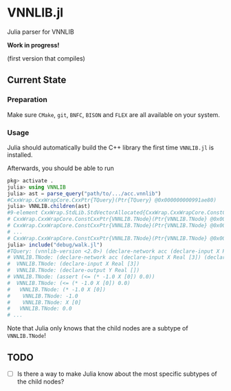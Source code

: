 # VNNLIB.jl
Julia parser for VNNLIB

**Work in progress!**

(first version that compiles)

## Current State

### Preparation

Make sure `CMake`, `git`, `BNFC`, `BISON` and `FLEX` are all available on your system.

### Usage

Julia should automatically build the C++ library the first time `VNNLIB.jl` is installed.

Afterwards, you should be able to run
```julia
pkg> activate .
julia> using VNNLIB
julia> ast = parse_query("path/to/.../acc.vnnlib")
#CxxWrap.CxxWrapCore.CxxPtr{TQuery}(Ptr{TQuery} @0x000000000991ae80)
julia> VNNLIB.children(ast)
#9-element CxxWrap.StdLib.StdVectorAllocated{CxxWrap.CxxWrapCore.ConstCxxPtr{VNNLIB.TNode}}:
# CxxWrap.CxxWrapCore.ConstCxxPtr{VNNLIB.TNode}(Ptr{VNNLIB.TNode} @0x000000000971ea80)
# CxxWrap.CxxWrapCore.ConstCxxPtr{VNNLIB.TNode}(Ptr{VNNLIB.TNode} @0x00000000097c1090)
# ...
# CxxWrap.CxxWrapCore.ConstCxxPtr{VNNLIB.TNode}(Ptr{VNNLIB.TNode} @0x00000000096c23f0)
julia> include("debug/walk.jl")
#TQuery: (vnnlib-version <2.0>) (declare-network acc (declare-input X Real [3]) (declare-output Y Real [])) (assert (<= (* -1.0 X [0]) 0.0)) (assert (<= X [0] 50.0)) (assert (<= (* -1.0 X [1]) 50.0)) (assert (<= X [1] 50.0)) (assert (<= (* -1.0 X [2]) 0.0)) (assert (<= X [2] 150.0)) (assert (<= (+ (* -1.5 X [1]) X [2]) -15.0)) (assert (or (<= Y [0] -3.0) (>= Y [0] 0.0))) 
# VNNLIB.TNode: (declare-network acc (declare-input X Real [3]) (declare-output Y Real [])) 
#  VNNLIB.TNode: (declare-input X Real [3]) 
#  VNNLIB.TNode: (declare-output Y Real []) 
# VNNLIB.TNode: (assert (<= (* -1.0 X [0]) 0.0)) 
#  VNNLIB.TNode: (<= (* -1.0 X [0]) 0.0) 
#   VNNLIB.TNode: (* -1.0 X [0]) 
#    VNNLIB.TNode: -1.0 
#    VNNLIB.TNode: X [0] 
#   VNNLIB.TNode: 0.0 
# ...
```
Note that Julia only knows that the child nodes are a subtype of `VNNLIB.TNode`!

## TODO

- [ ] Is there a way to make Julia know about the most specific subtypes of the child nodes?

